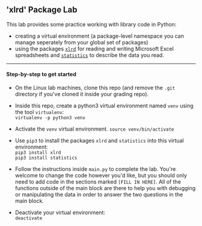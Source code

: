 ## 'xlrd' Package Lab

This lab provides some practice working with library code in Python: 
* creating a virtual environment (a package-level namespace you can manage seperately from your global set of packages) 
* using the packages [`xlrd`](https://xlrd.readthedocs.io/en/latest/) for reading and writing Microsoft Excel spreadsheets and [`statistics`](https://docs.python.org/3/library/statistics.html) to describe the data you read.

<hr>

#### Step-by-step to get started

* On the Linux lab machines, clone this repo (and remove the `.git` directory if you've cloned it inside your grading repo).

* Inside this repo, create a python3 virtual environment named `venv` using the tool `virtualenv`:    
```virtualenv -p python3 venv ```

* Activate the `venv` virtual environment.
```source venv/bin/activate```

* Use `pip3` to install the packages `xlrd` and `statistics` into this virtual environment:     
```pip3 install xlrd```    
```pip3 install statistics```    

* Follow the instructions inside `main.py` to complete the lab. You're welcome to change the code however you'd like, but you should only need to add code in the sections marked `[FILL IN HERE]`. All of the functions outside of the main block are there to help you with debugging or manipulating the data in order to answer the two questions in the main block.

* Deactivate your virtual environment:    
```deactivate```

